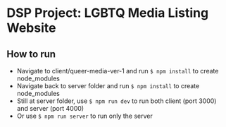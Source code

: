 # DSP Project: LGBTQ Media Listing Website

## How to run
- Navigate to client/queer-media-ver-1 and run ```$ npm install``` to create node_modules
- Navigate back to server folder and run ```$ npm install``` to create node_modules
- Still at server folder, use ```$ npm run dev``` to run both client (port 3000) and server (port 4000)
- Or use ```$ npm run server``` to run only the server

